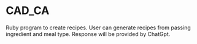 # CAD_CA
Ruby program to create recipes. User can generate recipes from passing ingredient and meal type. Response will be provided by ChatGpt. 

